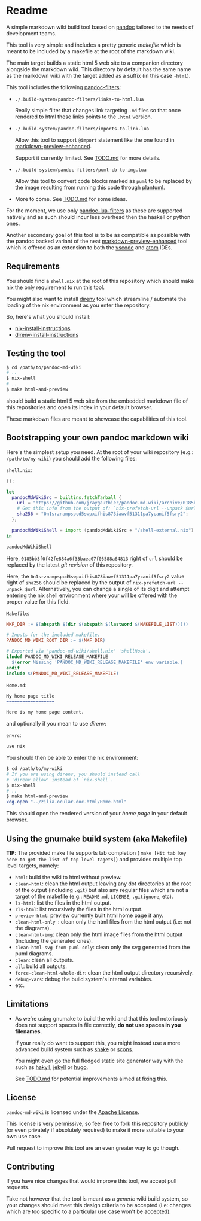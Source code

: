 Readme
======

A simple markdown wiki build tool based on [pandoc] tailored to the needs of
development teams.

This tool is very simple and includes a pretty generic *makefile* which is meant
to be included by a makefile at the root of the markdown wiki.

The main target builds a static html 5 web site to a companion directory
alongside the markdown wiki. This directory by default has the same name as the
markdown wiki with the target added as a suffix (in this case `-html`).

This tool includes the following [pandoc-filters]:

 -  `./.build-system/pandoc-filters/links-to-html.lua`

    Really simple filter that changes link targeting `.md` files so that once
    rendered to html these links points to the `.html` version.

 -  `./.build-system/pandoc-filters/imports-to-link.lua`

    Allow this tool to support `@import` statement like the one found
    in [markdown-preview-enhanced].

    Support it currently limited. See [TODO.md] for more details.

 -  `./.build-system/pandoc-filters/puml-cb-to-img.lua`

    Allow this tool to convert code blocks marked as `puml` to be replaced by
    the image resulting from running this code through [plantuml].

 -  More to come. See [TODO.md] for some ideas.

For the moment, we use only [pandoc-lua-filters] as these are supported natively
and as such should incur less overhead then the haskell or python ones.

Another secondary goal of this tool is to be as compatible as possible with the
pandoc backed variant of the neat [markdown-preview-enhanced] tool which is
offered as an extension to both the [vscode] and [atom] IDEs.


Requirements
------------

You should find a `shell.nix` at the root of this repository which should
make [nix] the only requirement to run this tool.

You might also want to install [direnv] tool which streamline / automate the
loading of the nix environment as you enter the repository.

So, here's what you should install:

 -  [nix-install-instructions]
 -  [direnv-install-instructions]


Testing the tool
----------------

```bash
$ cd /path/to/pandoc-md-wiki
# ..
$ nix-shell
# ..
$ make html-and-preview
```

should build a static html 5 web site from the embedded markdown file of this
repositories and open its index in your default browser.

These markdown files are meant to showcase the capabilities of this tool.


Bootstrapping your own pandoc markdown wiki
-------------------------------------------

Here's the simplest setup you need. At the root of your wiki repository (e.g.:
`/path/to/my-wiki`) you should add the following files:

`shell.nix`:

```nix
{}:

let
  pandocMdWikiSrc = builtins.fetchTarball {
    url = "https://github.com/jraygauthier/pandoc-md-wiki/archive/0185bb3f0f42fe884a6f33baea07f05588a64813.tar.gz";
    # Get this info from the output of: `nix-prefetch-url --unpack $url` where `url` is the above.
    sha256 = "0n1srznampspcd5swpxifhis873iawvf51311pa7ycanif5fsry2";
  };

  pandocMdWikiShell = import (pandocMdWikiSrc + "/shell-external.nix") { };
in

pandocMdWikiShell
```

Here, `0185bb3f0f42fe884a6f33baea07f05588a64813` right of `url` should be
replaced by the latest *git revision* of this repository.

Here, the `0n1srznampspcd5swpxifhis873iawvf51311pa7ycanif5fsry2` value right of
`sha256` should be replaced by the output of `nix-prefetch-url --unpack $url`.
Alternatively, you can change a single of its digit and attempt entering the
nix shell environment where your will be offered with the proper value for
this field.


`Makefile`:

```Makefile
MKF_DIR := $(abspath $(dir $(abspath $(lastword $(MAKEFILE_LIST)))))

# Inputs for the included makefile.
PANDOC_MD_WIKI_ROOT_DIR := $(MKF_DIR)

# Exported via 'pandoc-md-wiki/shell.nix' 'shellHook'.
ifndef PANDOC_MD_WIKI_RELEASE_MAKEFILE
  $(error Missing 'PANDOC_MD_WIKI_RELEASE_MAKEFILE' env variable.)
endif
include $(PANDOC_MD_WIKI_RELEASE_MAKEFILE)
```

`Home.md`:

```md
My home page title
==================

Here is my home page content.
```

and optionally if you mean to use *direnv*:

`envrc`:

```bash
use nix
```

You should then be able to enter the nix environment:

```bash
$ cd /path/to/my-wiki
# If you are using direnv, you should instead call
# 'direnv allow' instead of `nix-shell`.
$ nix-shell
# ..
$ make html-and-preview
xdg-open "../zilia-ocular-doc-html/Home.html"
```

This should open the rendered version of your *home page* in your default browser.


Using the gnumake build system (aka Makefile)
---------------------------------------------

**TIP**: The provided make file supports tab completion (
`make [Hit tab key here to get the list of top level tagets]`) and provides
multiple top level targets, namely:

 -  `html`: build the wiki to html without preview.
 -  `clean-html`: clean the html output leaving any dot directories at the root
    of the output (including `.git`) but also any regular files which are not a
    target of the makefile (e.g.: `README.md`, `LICENSE`, `.gitignore`, etc).
 -  `ls-html`: list the files in the html output.
 -  `rls-html`: list recursively the files in the html output.
 -  `preview-html`: preview currently built html home page if any.
 -  `clean-html-only `: clean only the html files from the html output (i.e: not
    the diagrams).
 -  `clean-html-img`: clean only the html image files from the html output
    (including the generated ones).
 -  `clean-html-svg-from-puml-only`: clean only the svg generated from the puml
    diagrams.
 -  `clean`: clean all outputs.
 -  `all`: build all outputs.
 -  `force-clean-html-whole-dir`: clean the html output directory recursively.
 -  `debug-vars`: debug the build system's internal variables.
 -  etc.


Limitations
-----------

 -  As we're using gnumake to build the wiki and that this tool notoriously does not support
    spaces in file correctly, **do not use spaces in you filenames**.

    If your really do want to support this, you might instead use a more
    advanced build system such as [shake] or [scons].

    You might even go the full fledged static site generator way with the such
    as [hakyll], [jekyll] or [hugo].

    See [TODO.md] for potential improvements aimed at fixing this.


License
-------

`pandoc-md-wiki` is licensed under the [Apache License].

This license is very permissive, so feel free to fork this repository publicly
(or even privately if absolutely required) to make it more suitable to your own
use case.

Pull request to improve this tool are an even greater way to go though.


Contributing
------------

If you have nice changes that would improve this tool, we accept pull requests.

Take not however that the tool is meant as a *generic* wiki build system, so your
changes should meet this design criteria to be accepted (i.e: changes which are
too specific to a particular use case won't be accepted).


[TODO.md]: ./TODO.md

[Apache License]: ./LICENSE
[LICENSE]: ./LICENSE

[pandoc]: https://pandoc.org/
[pandoc-filters]: https://pandoc.org/filters.html
[pandoc-lua-filters]: https://pandoc.org/lua-filters.html
[markdown-preview-enhanced]: https://shd101wyy.github.io/markdown-preview-enhanced
[vscode]: https://code.visualstudio.com/
[atom]: https://atom.io/
[nix]: https://nixos.org/nix/
[direnv]: https://direnv.net/
[nix-install-instructions]: https://nixos.org/nix/download.html
[direnv-install-instructions]: https://direnv.net/docs/installation.html

[plantuml]: https://plantuml.com/

[shake]: http://hackage.haskell.org/package/shake
[scons]: https://www.scons.org/
[hakyll]: https://jaspervdj.be/hakyll/
[jekyll]: https://jekyllrb.com/
[hugo]: https://gohugo.io/
